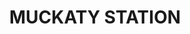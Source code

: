 ---
facts:
- Muckaty Station is located in the Northern Territory of Australia.
- It is situated approximately 120 kilometers north of Tennant Creek.
- The traditional owners of the land are the Warumungu people.
- Muckaty Station has been the subject of controversy regarding a proposed nuclear
  waste storage facility.
- The proposal was ultimately rejected by the traditional owners.
- Cattle grazing has historically been a significant activity in the area.
- Muckaty Station experiences a hot, semi-arid climate.
- The landscape is characterized by sparse vegetation and rocky outcrops.
- The region is known for its unique biodiversity, including various reptile and bird
  species.
- Access to Muckaty Station is primarily via unsealed roads.
historical_events:
- Selection of Muckaty Station as a potential site for a national nuclear waste repository
  (later rejected).
lastmod: '2025-04-11T22:15:14+00:00'
latitude: -18.251528
layout: suburb
longitude: 134.463153
notable_people: []
postcode: 0862
state: NT
title: MUCKATY STATION
tourist_locations: []
url: /nt/muckaty-station/
---